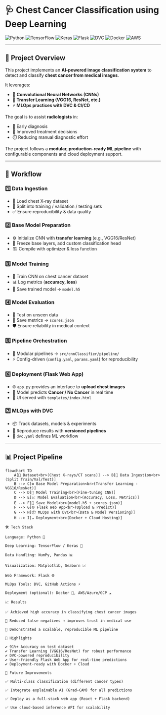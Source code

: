 # 🩺 Chest Cancer Classification using Deep Learning  

![Python](https://img.shields.io/badge/Python-3.9-blue?style=for-the-badge&logo=python)
![TensorFlow](https://img.shields.io/badge/TensorFlow-Deep%20Learning-FF6F00?style=for-the-badge&logo=tensorflow)
![Keras](https://img.shields.io/badge/Keras-Neural%20Networks-D00000?style=for-the-badge&logo=keras)
![Flask](https://img.shields.io/badge/Flask-Web%20App-black?style=for-the-badge&logo=flask)
![DVC](https://img.shields.io/badge/DVC-MLOps-purple?style=for-the-badge&logo=dvc)
![Docker](https://img.shields.io/badge/Docker-Containerization-2496ED?style=for-the-badge&logo=docker)
![AWS](https://img.shields.io/badge/AWS-Cloud-232F3E?style=for-the-badge&logo=amazon-aws)

---

## 📌 Project Overview  

This project implements an **AI-powered image classification system** to detect and classify **chest cancer from medical images**.  

It leverages:  
- 🧠 **Convolutional Neural Networks (CNNs)**  
- 🔄 **Transfer Learning (VGG16, ResNet, etc.)**  
- ⚡ **MLOps practices with DVC & CI/CD**  

The goal is to assist **radiologists** in:  
- 🩻 Early diagnosis  
- 🏥 Improved treatment decisions  
- ⏱️ Reducing manual diagnostic effort  

The project follows a **modular, production-ready ML pipeline** with configurable components and cloud deployment support.  

---

## 🔄 Workflow  

### 1️⃣ Data Ingestion  
- 📂 Load chest X-ray dataset  
- 🔀 Split into training / validation / testing sets  
- ✅ Ensure reproducibility & data quality  

### 2️⃣ Base Model Preparation  
- ⚙️ Initialize CNN with **transfer learning** (e.g., VGG16/ResNet)  
- 🧩 Freeze base layers, add custom classification head  
- 🏗️ Compile with optimizer & loss function  

### 3️⃣ Model Training  
- 🎯 Train CNN on chest cancer dataset  
- 📊 Log metrics (**accuracy, loss**)  
- 💾 Save trained model → `model.h5`  

### 4️⃣ Model Evaluation  
- 🧪 Test on unseen data  
- 📑 Save metrics → `scores.json`  
- 🛡️ Ensure reliability in medical context  

### 5️⃣ Pipeline Orchestration  
- 🔄 Modular pipelines → `src/cnnClassifier/pipeline/`  
- ⚡ Config-driven (`config.yaml`, `params.yaml`) for reproducibility  

### 6️⃣ Deployment (Flask Web App)  
- 🌐 `app.py` provides an interface to **upload chest images**  
- 🤖 Model predicts **Cancer / No Cancer** in real time  
- 🎨 UI served with `templates/index.html`  

### 7️⃣ MLOps with DVC  
- 📦 Track datasets, models & experiments  
- 🔁 Reproduce results with **versioned pipelines**  
- 📝 `dvc.yaml` defines ML workflow  

---

## 📊 Project Pipeline  

```mermaid
flowchart TD
    A[📂 Dataset<br>(Chest X-rays/CT scans)] --> B[🔄 Data Ingestion<br>(Split Train/Val/Test)]
    B --> C[⚙️ Base Model Preparation<br>(Transfer Learning - VGG16/ResNet)]
    C --> D[🧠 Model Training<br>(Fine-tuning CNN)]
    D --> E[📈 Model Evaluation<br>(Accuracy, Loss, Metrics)]
    E --> F[💾 Save Model<br>(model.h5 + scores.json)]
    F --> G[🌐 Flask Web App<br>(Upload & Predict)]
    G --> H[📦 MLOps with DVC<br>(Data & Model Versioning)]
    H --> I[☁️ Deployment<br>(Docker + Cloud Hosting)]

🛠 Tech Stack

Language: Python 🐍

Deep Learning: TensorFlow / Keras 🧠

Data Handling: NumPy, Pandas 📊

Visualization: Matplotlib, Seaborn 📈

Web Framework: Flask 🌐

MLOps Tools: DVC, GitHub Actions ⚡

Deployment (optional): Docker 🐳, AWS/Azure/GCP ☁️

📈 Results

✅ Achieved high accuracy in classifying chest cancer images

🚫 Reduced false negatives → improves trust in medical use

📌 Demonstrated a scalable, reproducible ML pipeline

🌟 Highlights

✔️ 91%+ Accuracy on test dataset
✔️ Transfer Learning (VGG16/ResNet) for robust performance
✔️ DVC-powered reproducibility
✔️ User-friendly Flask Web App for real-time predictions
✔️ Deployment-ready with Docker + Cloud

🔮 Future Improvements

✅ Multi-class classification (different cancer types)

✅ Integrate explainable AI (Grad-CAM) for all predictions

✅ Deploy as a full-stack web app (React + Flask backend)

✅ Use cloud-based inference API for scalability
